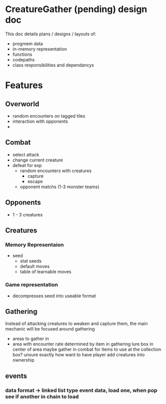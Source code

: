 # CreatureGather (pending) design doc

This doc details plans / designs / layouts of:
- progmem data
- in-memory representation
- functions
- codepaths
- class responsibilities and dependancys

# Features

## Overworld
- random encounters on tagged tiles
- interaction with opponents
- 
## Combat
- select attack
- change current creature
- defeat for exp
  - random encounters with creatures
    - capture
    - escape
  - opponent matchs (1-3 monster teams)


## Opponents
- 1 - 3 creatures


## Creatures 
### Memory Representaion
- seed
  - stat seeds
  - default moves
  - table of learnable moves
### Game representation
- decompresses seed into useable format


## Gathering
Instead of attacking creatures to weaken and capture them, the main mechanic will be focused around gathering 

- areas to gather in
- area with encounter rate determined by item in gathering lure box in center of area
maybe gather in combat for items to use at the collection box?
unsure exactly how want to have player add creatures into ownership


## events
### data format -> linked list type event data, load one, when pop see if another in chain to load
